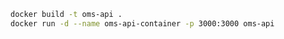 <!-- TODO: improve this md file-->

``` bash
docker build -t oms-api .
docker run -d --name oms-api-container -p 3000:3000 oms-api
```
